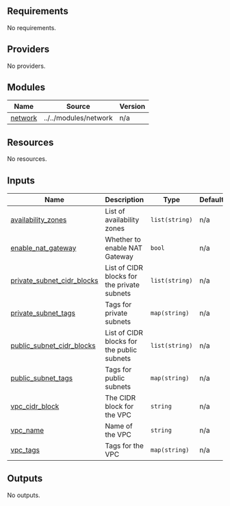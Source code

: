 <!-- BEGIN_TF_DOCS -->
## Requirements

No requirements.

## Providers

No providers.

## Modules

| Name | Source | Version |
|------|--------|---------|
| <a name="module_network"></a> [network](#module\_network) | ../../modules/network | n/a |

## Resources

No resources.

## Inputs

| Name | Description | Type | Default | Required |
|------|-------------|------|---------|:--------:|
| <a name="input_availability_zones"></a> [availability\_zones](#input\_availability\_zones) | List of availability zones | `list(string)` | n/a | yes |
| <a name="input_enable_nat_gateway"></a> [enable\_nat\_gateway](#input\_enable\_nat\_gateway) | Whether to enable NAT Gateway | `bool` | n/a | yes |
| <a name="input_private_subnet_cidr_blocks"></a> [private\_subnet\_cidr\_blocks](#input\_private\_subnet\_cidr\_blocks) | List of CIDR blocks for the private subnets | `list(string)` | n/a | yes |
| <a name="input_private_subnet_tags"></a> [private\_subnet\_tags](#input\_private\_subnet\_tags) | Tags for private subnets | `map(string)` | n/a | yes |
| <a name="input_public_subnet_cidr_blocks"></a> [public\_subnet\_cidr\_blocks](#input\_public\_subnet\_cidr\_blocks) | List of CIDR blocks for the public subnets | `list(string)` | n/a | yes |
| <a name="input_public_subnet_tags"></a> [public\_subnet\_tags](#input\_public\_subnet\_tags) | Tags for public subnets | `map(string)` | n/a | yes |
| <a name="input_vpc_cidr_block"></a> [vpc\_cidr\_block](#input\_vpc\_cidr\_block) | The CIDR block for the VPC | `string` | n/a | yes |
| <a name="input_vpc_name"></a> [vpc\_name](#input\_vpc\_name) | Name of the VPC | `string` | n/a | yes |
| <a name="input_vpc_tags"></a> [vpc\_tags](#input\_vpc\_tags) | Tags for the VPC | `map(string)` | n/a | yes |

## Outputs

No outputs.
<!-- END_TF_DOCS -->
